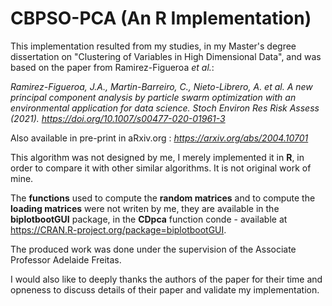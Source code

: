 # CBPSO-PCA  (An R Implementation)

This implementation resulted from my studies, in my Master's degree dissertation on "Clustering of Variables in High Dimensional Data", and was based on the paper from Ramirez-Figueroa *et al.*: 

*Ramirez-Figueroa, J.A., Martin-Barreiro, C., Nieto-Librero, A. et al. A new principal component analysis by particle swarm optimization with an environmental application for data science. Stoch Environ Res Risk Assess (2021). https://doi.org/10.1007/s00477-020-01961-3*

Also available in pre-print in aRxiv.org : *https://arxiv.org/abs/2004.10701*

This algorithm was not designed by me, I merely implemented it in **R**, in order to compare it with other similar algorithms. It is not original work of mine. 


The **functions** used to compute the **random matrices** and to compute the **loading matrices** were not writen by me, they are available in the **biplotbootGUI** package, in the **CDpca** function conde - available at https://CRAN.R-project.org/package=biplotbootGUI.

The produced work was done under the supervision of the Associate Professor Adelaide Freitas. 

I would also like to deeply thanks the authors of the paper for their time and opneness to discuss details of their paper and validate my implementation.
